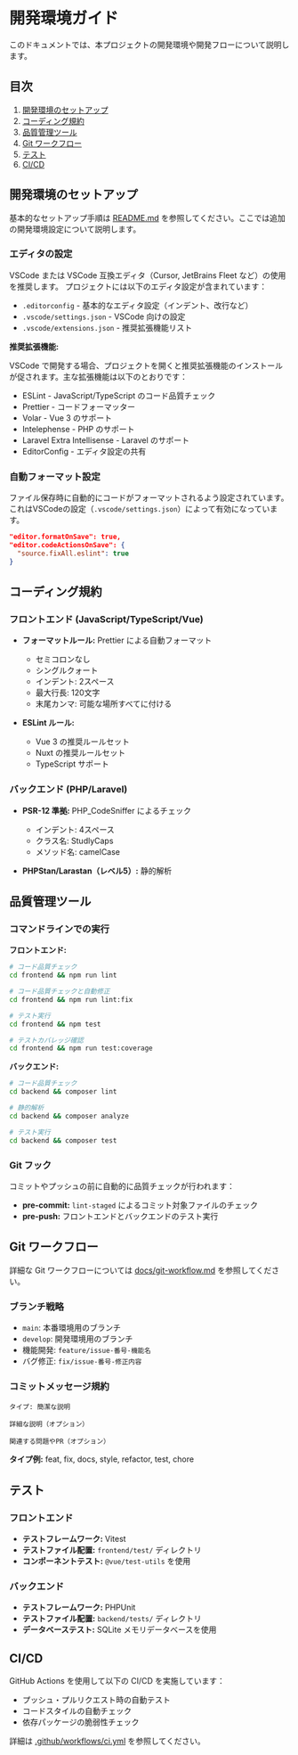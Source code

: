 # 開発環境ガイド

このドキュメントでは、本プロジェクトの開発環境や開発フローについて説明します。

## 目次

1. [開発環境のセットアップ](#開発環境のセットアップ)
2. [コーディング規約](#コーディング規約)
3. [品質管理ツール](#品質管理ツール)
4. [Git ワークフロー](#git-ワークフロー)
5. [テスト](#テスト)
6. [CI/CD](#cicd)

## 開発環境のセットアップ

基本的なセットアップ手順は [README.md](./README.md) を参照してください。ここでは追加の開発環境設定について説明します。

### エディタの設定

VSCode または VSCode 互換エディタ（Cursor, JetBrains Fleet など）の使用を推奨します。
プロジェクトには以下のエディタ設定が含まれています：

- `.editorconfig` - 基本的なエディタ設定（インデント、改行など）
- `.vscode/settings.json` - VSCode 向けの設定
- `.vscode/extensions.json` - 推奨拡張機能リスト

**推奨拡張機能:**

VSCode で開発する場合、プロジェクトを開くと推奨拡張機能のインストールが促されます。主な拡張機能は以下のとおりです：

- ESLint - JavaScript/TypeScript のコード品質チェック
- Prettier - コードフォーマッター
- Volar - Vue 3 のサポート
- Intelephense - PHP のサポート
- Laravel Extra Intellisense - Laravel のサポート
- EditorConfig - エディタ設定の共有

### 自動フォーマット設定

ファイル保存時に自動的にコードがフォーマットされるよう設定されています。
これはVSCodeの設定（`.vscode/settings.json`）によって有効になっています。

```json
"editor.formatOnSave": true,
"editor.codeActionsOnSave": {
  "source.fixAll.eslint": true
}
```

## コーディング規約

### フロントエンド (JavaScript/TypeScript/Vue)

- **フォーマットルール:** Prettier による自動フォーマット
  - セミコロンなし
  - シングルクォート
  - インデント: 2スペース
  - 最大行長: 120文字
  - 末尾カンマ: 可能な場所すべてに付ける
  
- **ESLint ルール:**
  - Vue 3 の推奨ルールセット
  - Nuxt の推奨ルールセット
  - TypeScript サポート

### バックエンド (PHP/Laravel)

- **PSR-12 準拠:** PHP_CodeSniffer によるチェック
  - インデント: 4スペース
  - クラス名: StudlyCaps
  - メソッド名: camelCase
  
- **PHPStan/Larastan（レベル5）:** 静的解析

## 品質管理ツール

### コマンドラインでの実行

**フロントエンド:**

```bash
# コード品質チェック
cd frontend && npm run lint

# コード品質チェックと自動修正
cd frontend && npm run lint:fix

# テスト実行
cd frontend && npm test

# テストカバレッジ確認
cd frontend && npm run test:coverage
```

**バックエンド:**

```bash
# コード品質チェック
cd backend && composer lint

# 静的解析
cd backend && composer analyze

# テスト実行
cd backend && composer test
```

### Git フック

コミットやプッシュの前に自動的に品質チェックが行われます：

- **pre-commit:** `lint-staged` によるコミット対象ファイルのチェック
- **pre-push:** フロントエンドとバックエンドのテスト実行

## Git ワークフロー

詳細な Git ワークフローについては [docs/git-workflow.md](./docs/git-workflow.md) を参照してください。

### ブランチ戦略

- `main`: 本番環境用のブランチ
- `develop`: 開発環境用のブランチ
- 機能開発: `feature/issue-番号-機能名`
- バグ修正: `fix/issue-番号-修正内容`

### コミットメッセージ規約

```
タイプ: 簡潔な説明

詳細な説明（オプション）

関連する問題やPR（オプション）
```

**タイプ例:** feat, fix, docs, style, refactor, test, chore

## テスト

### フロントエンド

- **テストフレームワーク:** Vitest
- **テストファイル配置:** `frontend/test/` ディレクトリ
- **コンポーネントテスト:** `@vue/test-utils` を使用

### バックエンド

- **テストフレームワーク:** PHPUnit
- **テストファイル配置:** `backend/tests/` ディレクトリ
- **データベーステスト:** SQLite メモリデータベースを使用

## CI/CD

GitHub Actions を使用して以下の CI/CD を実施しています：

- プッシュ・プルリクエスト時の自動テスト
- コードスタイルの自動チェック
- 依存パッケージの脆弱性チェック

詳細は [.github/workflows/ci.yml](./.github/workflows/ci.yml) を参照してください。 
